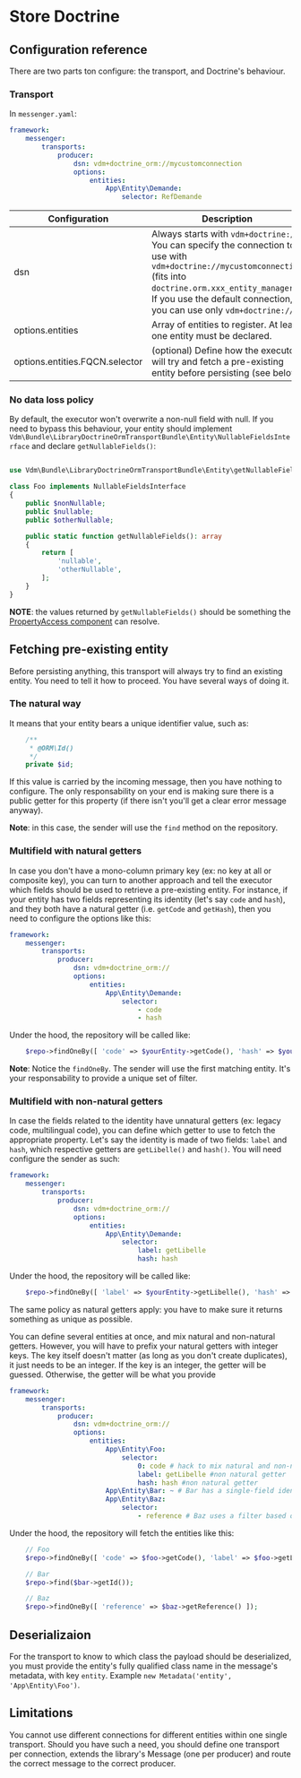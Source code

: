 # Store Doctrine

## Configuration reference

There are two parts ton configure: the transport, and Doctrine's behaviour.

### Transport

In `messenger.yaml`:

```yaml
framework:
    messenger:
        transports:
            producer:
                dsn: vdm+doctrine_orm://mycustomconnection
                options:
                    entities:
                        App\Entity\Demande:
                            selector: RefDemande
```

Configuration | Description
--- | ---
dsn | Always starts with `vdm+doctrine://`. You can specify the connection to use with `vdm+doctrine://mycustomconnection` (fits into `doctrine.orm.xxx_entity_manager`). If you use the default connection, you can use only `vdm+doctrine://`
options.entities | Array of entities to register. At least one entity must be declared.
options.entities.FQCN.selector | (optional) Define how the executor will try and fetch a pre-existing entity before persisting (see below)

### No data loss policy

By default, the executor won't overwrite a non-null field with null. If you need to bypass this behaviour, your entity should implement `Vdm\Bundle\LibraryDoctrineOrmTransportBundle\Entity\NullableFieldsInterface` and declare `getNullableFields()`:

```php

use Vdm\Bundle\LibraryDoctrineOrmTransportBundle\Entity\getNullableFields\NullableFieldsInterface;

class Foo implements NullableFieldsInterface
{
    public $nonNullable;
    public $nullable;
    public $otherNullable;

    public static function getNullableFields(): array
    {
        return [
            'nullable',
            'otherNullable',
        ];
    }
}
```

__NOTE__: the values returned by `getNullableFields()` should be something the [PropertyAccess component](https://symfony.com/doc/5.0/components/property_access.html#reading-from-objects) can resolve.

## Fetching pre-existing entity

Before persisting anything, this transport will always try to find an existing entity. You need to tell it how to proceed. You have several ways of doing it.

### The natural way

It means that your entity bears a unique identifier value, such as:
```php
    /**
     * @ORM\Id()
     */
    private $id;
```

If this value is carried by the incoming message, then you have nothing to configure. The only responsability on your end is making sure there is a public getter for this property (if there isn't you'll get a clear error message anyway).

__Note__: in this case, the sender will use the  `find` method on the repository.

### Multifield with natural getters

In case you don't have a mono-column primary key (ex: no key at all or composite key), you can turn to another approach and tell the executor which fields should be used to retrieve a pre-existing entity. For instance, if your entity has two fields representing its identity (let's say `code` and `hash`), and they both have a natural getter (i.e. `getCode` and `getHash`), then you need to configure the options like this:

```yaml
framework:
    messenger:
        transports:
            producer:
                dsn: vdm+doctrine_orm://
                options:
                    entities:
                        App\Entity\Demande:
                            selector:
                                - code
                                - hash
```

Under the hood, the repository will be called like:
```php
    $repo->findOneBy([ 'code' => $yourEntity->getCode(), 'hash' => $yourEntity->getHash() ])
```

__Note__: Notice the `findOneBy`. The sender will use the first matching entity. It's your responsability to provide a unique set of filter.

### Multifield with non-natural getters

In case the fields related to the identity have unnatural getters (ex: legacy code, multilingual code), you can define which getter to use to fetch the appropriate property. Let's say the identity is made of two fields: `label` and `hash`, which respective getters are `getLibelle()` and `hash()`. You will need configure the sender as such:

```yaml
framework:
    messenger:
        transports:
            producer:
                dsn: vdm+doctrine_orm://
                options:
                    entities:
                        App\Entity\Demande:
                            selector:
                                label: getLibelle
                                hash: hash
```

Under the hood, the repository will be called like:
```php
    $repo->findOneBy([ 'label' => $yourEntity->getLibelle(), 'hash' => $yourEntity->hash() ])
```

The same policy as natural getters apply: you have to make sure it returns something as unique as possible.

You can define several entities at once, and mix natural and non-natural getters. However, you will have to prefix your natural getters with integer keys. The key itself doesn't matter (as long as you don't create duplicates), it just needs to be an integer. If the key is an integer, the getter will be guessed. Otherwise, the getter will be what you provide

```yaml
framework:
    messenger:
        transports:
            producer:
                dsn: vdm+doctrine_orm://
                options:
                    entities:
                        App\Entity\Foo:
                            selector:
                                0: code # hack to mix natural and non-natural getters
                                label: getLibelle #non natural getter
                                hash: hash #non natural getter
                        App\Entity\Bar: ~ # Bar has a single-field identity (id) with natural getter, no configuration needed
                        App\Entity\Baz:
                            selector:
                                - reference # Baz uses a filter based on its reference with natural getter (getReference)
```

Under the hood, the repository will fetch the entities like this:
```php
    // Foo
    $repo->findOneBy([ 'code' => $foo->getCode(), 'label' => $foo->getLibelle(), 'hash' => $foo->hash() ]);

    // Bar
    $repo->find($bar->getId());

    // Baz
    $repo->findOneBy([ 'reference' => $baz->getReference() ]);
```

## Deserializaion

For the transport to know to which class the payload should be deserialized, you must provide the entity's fully qualified class name in the message's metadata, with key `entity`. Example `new Metadata('entity', 'App\Entity\Foo')`.

## Limitations

You cannot use different connections for different entities within one single transport. Should you have such a need, you should define one transport per connection, extends the library's Message (one per producer) and route the correct message to the correct producer.